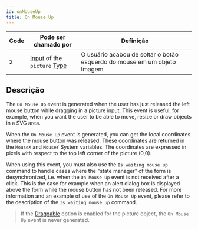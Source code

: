 ```yaml
---
id: onMouseUp
title: On Mouse Up
---
```


| Code | Pode ser chamado por                                                                                  | Definição                                                                |
| ---- | ----------------------------------------------------------------------------------------------------- | ------------------------------------------------------------------------ |
| 2    | [Input](FormObjects/input_overview.md) of the `picture` [Type](FormObjects/properties_Object.md#type) | O usuário acabou de soltar o botão esquerdo do mouse em um objeto Imagem |


## Descrição

The `On Mouse Up` event is generated when the user has just released the left mouse button while dragging in a picture input. This event is useful, for example, when you want the user to be able to move, resize or draw objects in a SVG area.

When the `On Mouse Up` event is generated, you can get the local coordinates where the mouse button was released. These coordinates are returned in the `MouseX` and `MouseY` System variables. The coordinates are expressed in pixels with respect to the top left corner of the picture (0,0).

When using this event, you must also use the `Is waiting mouse up` command to handle cases where the "state manager" of the form is desynchronized, i.e. when the `On Mouse Up` event is not received after a click. This is the case for example when an alert dialog box is displayed above the form while the mouse button has not been released. For more information and an example of use of the `On Mouse Up` event, please refer to the description of the `Is waiting mouse up` command.

> If the [Draggable](FormObjects/properties_Action.md#draggable) option is enabled for the picture object, the `On Mouse Up` event is never generated. 
